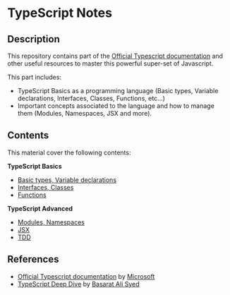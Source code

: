 # TypeScript Notes

## Description ##

This repository contains part of the [Official Typescript documentation](www.typescriptlang.org) and other useful resources to master this powerful super-set of Javascript.

This part includes:

- TypeScript Basics as a programming language (Basic types, Variable declarations, Interfaces, Classes, Functions, etc...)
- Important concepts associated to the language and how to manage them (Modules, Namespaces, JSX and more).

## Contents ##

This material cover the following contents:

**TypeScript Basics**

- [Basic types, Variable declarations](https://github.com/giuseppeTiberi/TypeScript-notes/tree/master/BasicTypes-VariableDeclarations)
- [Interfaces, Classes](...)
- [Functions](...)

**TypeScript Advanced**

- [Modules, Namespaces](...)
- [JSX](...)
- [TDD](...)

## References ##

- [Official Typescript documentation](www.typescriptlang.org) by [Microsoft](https://www.microsoft.com/)
- [TypeScript Deep Dive](https://www.gitbook.com/book/basarat/typescript/details) by [Basarat Ali Syed](https://twitter.com/basarat)
